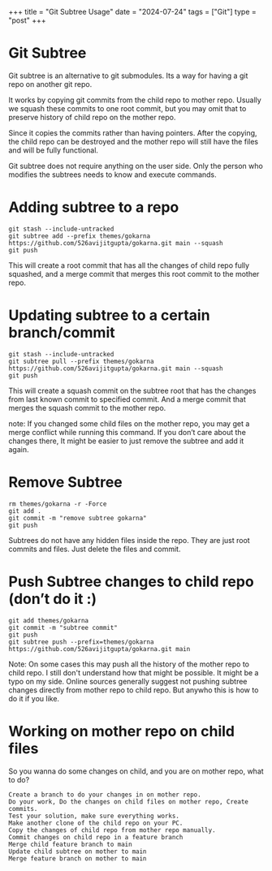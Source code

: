 +++
title = "Git Subtree Usage"
date = "2024-07-24"
tags = ["Git"]
type = "post"
+++

# Git Subtree

Git subtree is an alternative to git submodules. Its a way for having a git repo on another git repo.

It works by copying git commits from the child repo to mother repo. Usually we squash these commits to one root commit, but you may omit that to preserve history of child repo on the mother repo.

Since it copies the commits rather than having pointers. After the copying, the child repo can be destroyed and the mother repo will still have the files and will be fully functional.

Git subtree does not require anything on the user side. Only the person who modifies the subtrees needs to know and execute commands.


# Adding subtree to a repo

```
git stash --include-untracked
git subtree add --prefix themes/gokarna https://github.com/526avijitgupta/gokarna.git main --squash
git push
```

This will create a root commit that has all the changes of child repo fully squashed, and a merge commit that merges this root commit to the mother repo.


# Updating subtree to a certain branch/commit

```
git stash --include-untracked
git subtree pull --prefix themes/gokarna https://github.com/526avijitgupta/gokarna.git main --squash
git push
```

This will create a squash commit on the subtree root that has the changes from last known commit to specified commit. And a merge commit that merges the squash commit to the mother repo.

note: If you changed some child files on the mother repo, you may get a merge conflict while running this command. If you don’t care about the changes there, It might be easier to just remove the subtree and add it again.


# Remove Subtree

```
rm themes/gokarna -r -Force
git add .
git commit -m "remove subtree gokarna"
git push
```

Subtrees do not have any hidden files inside the repo. They are just root commits and files. Just delete the files and commit.


# Push Subtree changes to child repo (don’t do it :)

```
git add themes/gokarna
git commit -m "subtree commit"
git push
git subtree push --prefix=themes/gokarna https://github.com/526avijitgupta/gokarna.git main
```

Note: On some cases this may push all the history of the mother repo to child repo. I still don't understand how that might be possible. It might be a typo on my side. Online sources generally suggest not pushing subtree changes directly from mother repo to child repo. But anywho this is how to do it if you like.


# Working on mother repo on child files

So you wanna do some changes on child, and you are on mother repo, what to do?

```
Create a branch to do your changes in on mother repo.
Do your work, Do the changes on child files on mother repo, Create commits.
Test your solution, make sure everything works.
Make another clone of the child repo on your PC.
Copy the changes of child repo from mother repo manually.
Commit changes on child repo in a feature branch
Merge child feature branch to main
Update child subtree on mother to main
Merge feature branch on mother to main
```

